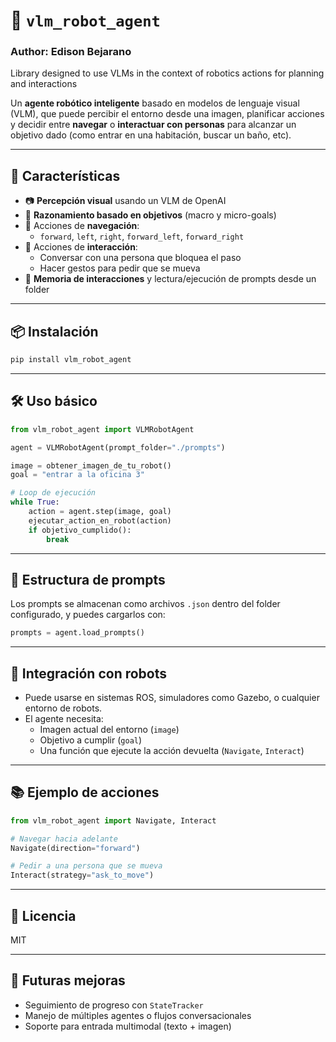 # 🤖 `vlm_robot_agent`

### Author: Edison Bejarano


Library designed to use VLMs in the context of robotics actions for planning and interactions


Un **agente robótico inteligente** basado en modelos de lenguaje visual (VLM), que puede percibir el entorno desde una imagen, planificar acciones y decidir entre **navegar** o **interactuar con personas** para alcanzar un objetivo dado (como entrar en una habitación, buscar un baño, etc).

---

## 🚀 Características

- 📷 **Percepción visual** usando un VLM de OpenAI
- 🧠 **Razonamiento basado en objetivos** (macro y micro-goals)
- 🧭 Acciones de **navegación**:
  - `forward`, `left`, `right`, `forward_left`, `forward_right`
- 🙋 Acciones de **interacción**:
  - Conversar con una persona que bloquea el paso
  - Hacer gestos para pedir que se mueva
- 💾 **Memoria de interacciones** y lectura/ejecución de prompts desde un folder

---

## 📦 Instalación

```bash
pip install vlm_robot_agent
```

---

## 🛠 Uso básico

```python
from vlm_robot_agent import VLMRobotAgent

agent = VLMRobotAgent(prompt_folder="./prompts")

image = obtener_imagen_de_tu_robot()
goal = "entrar a la oficina 3"

# Loop de ejecución
while True:
    action = agent.step(image, goal)
    ejecutar_action_en_robot(action)
    if objetivo_cumplido():
        break
```

---

## 📁 Estructura de prompts
Los prompts se almacenan como archivos `.json` dentro del folder configurado, y puedes cargarlos con:

```python
prompts = agent.load_prompts()
```

---

## 🧩 Integración con robots
- Puede usarse en sistemas ROS, simuladores como Gazebo, o cualquier entorno de robots.
- El agente necesita:
  - Imagen actual del entorno (`image`)
  - Objetivo a cumplir (`goal`)
  - Una función que ejecute la acción devuelta (`Navigate`, `Interact`)

---

## 📚 Ejemplo de acciones
```python
from vlm_robot_agent import Navigate, Interact

# Navegar hacia adelante
Navigate(direction="forward")

# Pedir a una persona que se mueva
Interact(strategy="ask_to_move")
```

---

## 📄 Licencia
MIT

---

## 🧠 Futuras mejoras
- Seguimiento de progreso con `StateTracker`
- Manejo de múltiples agentes o flujos conversacionales
- Soporte para entrada multimodal (texto + imagen)
